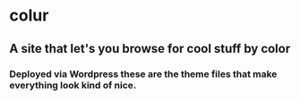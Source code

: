 # colur
## A site that let's you browse for cool stuff by color
### Deployed via Wordpress these are the theme files that make everything look kind of nice.
